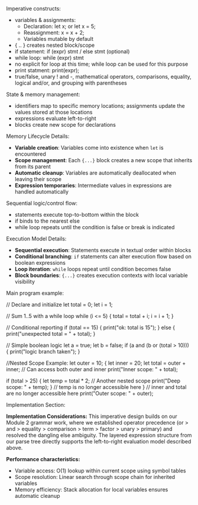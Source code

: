 Imperative constructs:
- variables & assignments:
    - Declaration: let x; or let x = 5;
    - Reassignment: x = x + 2;
    - Variables mutable by default
 - { .. } creates nested block/scope
 - if statement: if (expr) stmt / else stmt (optional)
 - while loop: while (expr) stmt
 - no explicit for loop at this time; while loop can be used for this purpose
 - print statment: print(expr);
 - true/false, unary ! and -, mathematical operators, comparisons, equality, logical and/or, and grouping with parentheses

State & memory management:
- identifiers map to specific memory locations; assignments update the values stored at those locations
- expressions evaluate left-to-right
- blocks create new scope for declarations

Memory Lifecycle Details:
- **Variable creation**: Variables come into existence when `let` is encountered
- **Scope management**: Each `{...}` block creates a new scope that inherits from its parent
- **Automatic cleanup**: Variables are automatically deallocated when leaving their scope
- **Expression temporaries**: Intermediate values in expressions are handled automatically
  
Sequential logic/control flow:
- statements execute top-to-bottom within the block
- if binds to the nearest else
- while loop repeats until the condition is false or break is indicated

Execution Model Details:
- **Sequential execution**: Statements execute in textual order within blocks
- **Conditional branching**: `if` statements can alter execution flow based on boolean expressions
- **Loop iteration**: `while` loops repeat until condition becomes false
- **Block boundaries**: `{...}` creates execution contexts with local variable visibility


Main program example:

// Declare and initialize
let total = 0;
let i = 1;

// Sum 1..5 with a while loop
while (i <= 5) {
  total = total + i;
  i = i + 1;
}

// Conditional reporting
if (total == 15) {
  print("ok: total is 15");
} else {
  print("unexpected total = " + total);
}

// Simple boolean logic
let a = true;
let b = false;
if (a and (b or (total > 10))) {
  print("logic branch taken");
}

//Nested Scope Example:
let outer = 10;
{
let inner = 20;
let total = outer + inner; // Can access both outer and inner
print("Inner scope: " + total);

   if (total > 25) {
       let temp = total * 2;    // Another nested scope
       print("Deep scope: " + temp);
   }
   // temp is no longer accessible here
}
// inner and total are no longer accessible here
print("Outer scope: " + outer);

Implementation Section:

**Implementation Considerations:**
This imperative design builds on our Module 2 grammar work, where we established operator precedence (or > and > equality > comparison > term > factor > unary > primary) and resolved the dangling else ambiguity. The layered expression structure from our parse tree directly supports the left-to-right evaluation model described above.

**Performance characteristics:**
- Variable access: O(1) lookup within current scope using symbol tables
- Scope resolution: Linear search through scope chain for inherited variables  
- Memory efficiency: Stack allocation for local variables ensures automatic cleanup

